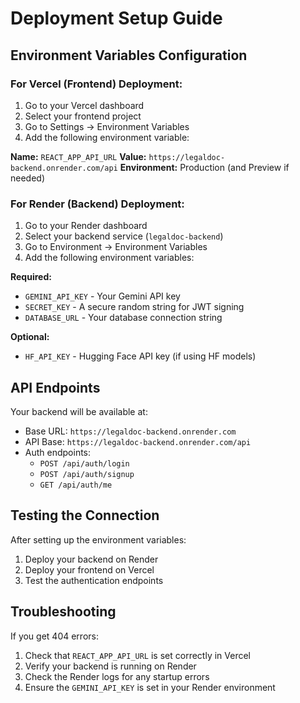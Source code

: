 # Deployment Setup Guide

## Environment Variables Configuration

### For Vercel (Frontend) Deployment:

1. Go to your Vercel dashboard
2. Select your frontend project
3. Go to Settings → Environment Variables
4. Add the following environment variable:

**Name:** `REACT_APP_API_URL`
**Value:** `https://legaldoc-backend.onrender.com/api`
**Environment:** Production (and Preview if needed)

### For Render (Backend) Deployment:

1. Go to your Render dashboard
2. Select your backend service (`legaldoc-backend`)
3. Go to Environment → Environment Variables
4. Add the following environment variables:

**Required:**
- `GEMINI_API_KEY` - Your Gemini API key
- `SECRET_KEY` - A secure random string for JWT signing
- `DATABASE_URL` - Your database connection string

**Optional:**
- `HF_API_KEY` - Hugging Face API key (if using HF models)

## API Endpoints

Your backend will be available at:
- Base URL: `https://legaldoc-backend.onrender.com`
- API Base: `https://legaldoc-backend.onrender.com/api`
- Auth endpoints: 
  - `POST /api/auth/login`
  - `POST /api/auth/signup`
  - `GET /api/auth/me`

## Testing the Connection

After setting up the environment variables:

1. Deploy your backend on Render
2. Deploy your frontend on Vercel
3. Test the authentication endpoints

## Troubleshooting

If you get 404 errors:
1. Check that `REACT_APP_API_URL` is set correctly in Vercel
2. Verify your backend is running on Render
3. Check the Render logs for any startup errors
4. Ensure the `GEMINI_API_KEY` is set in your Render environment
